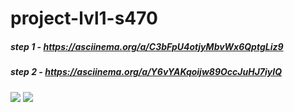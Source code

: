 # project-lvl1-s470
##### step 1 - https://asciinema.org/a/C3bFpU4otjyMbvWx6QptgLiz9
##### step 2 - https://asciinema.org/a/Y6vYAKqoijw89OccJuHJ7iyIQ
<a href="https://codeclimate.com/github/codeclimate/codeclimate/maintainability"><img src="https://api.codeclimate.com/v1/badges/a99a88d28ad37a79dbf6/maintainability" /></a>
<a href="https://codeclimate.com/github/codeclimate/codeclimate/test_coverage"><img src="https://api.codeclimate.com/v1/badges/a99a88d28ad37a79dbf6/test_coverage" /></a>